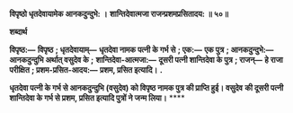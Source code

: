 **विपृष्ठो धृतदेवायामेक आनकदुन्दुभे: ।** **शान्तिदेवात्मजा राजन्प्रशमप्रसितादय: ॥ ५०॥** 

**शब्दार्थ** 

**विपृष्ठ:—** **विपृष्ठ** **; धृतदेवायाम्—** **धृतदेवा नामक पत्नी के गर्भ से** **; एक:—** **एक पुत्र** **; आनकदुन्दुभे:—** **आनकदुन्दुभि अर्थात् वसुदेव के** **;** **शान्तिदेवा-आत्मजा:—** **दूसरी पत्नी शान्तिदेवा के पुत्र** **; राजन्—** **हे राजा परीक्षित** **; प्रशम-प्रसित-आदय:—** **प्रशम, प्रसित इत्यादि।** **.** 

**धृतदेवा पत्नी के गर्भ से आनकदुन्दुभि (वसुदेव) को विपृष्ठ नामक पुत्र की प्राप्ति हुई। वसुदेव** **की दूसरी पत्नी शान्तिदेवा के गर्भ से प्रशम, प्रसित इत्यादि पुत्रों ने जन्म लिया।** **** 